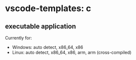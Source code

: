 # vscode-templates: c

## executable application

Currently for:
* Windows: auto detect, x86_64, x86
* Linux: auto detect, x86_64, x86, arm, arm (cross-compiled)
